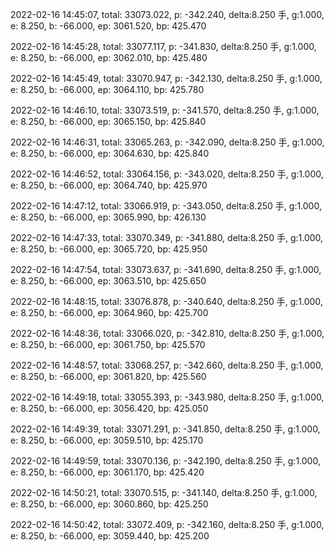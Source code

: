 2022-02-16 14:45:07, total: 33073.022, p: -342.240, delta:8.250 手, g:1.000, e: 8.250, b: -66.000, ep: 3061.520, bp: 425.470

2022-02-16 14:45:28, total: 33077.117, p: -341.830, delta:8.250 手, g:1.000, e: 8.250, b: -66.000, ep: 3062.010, bp: 425.480

2022-02-16 14:45:49, total: 33070.947, p: -342.130, delta:8.250 手, g:1.000, e: 8.250, b: -66.000, ep: 3064.110, bp: 425.780

2022-02-16 14:46:10, total: 33073.519, p: -341.570, delta:8.250 手, g:1.000, e: 8.250, b: -66.000, ep: 3065.150, bp: 425.840

2022-02-16 14:46:31, total: 33065.263, p: -342.090, delta:8.250 手, g:1.000, e: 8.250, b: -66.000, ep: 3064.630, bp: 425.840

2022-02-16 14:46:52, total: 33064.156, p: -343.020, delta:8.250 手, g:1.000, e: 8.250, b: -66.000, ep: 3064.740, bp: 425.970

2022-02-16 14:47:12, total: 33066.919, p: -343.050, delta:8.250 手, g:1.000, e: 8.250, b: -66.000, ep: 3065.990, bp: 426.130

2022-02-16 14:47:33, total: 33070.349, p: -341.880, delta:8.250 手, g:1.000, e: 8.250, b: -66.000, ep: 3065.720, bp: 425.950

2022-02-16 14:47:54, total: 33073.637, p: -341.690, delta:8.250 手, g:1.000, e: 8.250, b: -66.000, ep: 3063.510, bp: 425.650

2022-02-16 14:48:15, total: 33076.878, p: -340.640, delta:8.250 手, g:1.000, e: 8.250, b: -66.000, ep: 3064.960, bp: 425.700

2022-02-16 14:48:36, total: 33066.020, p: -342.810, delta:8.250 手, g:1.000, e: 8.250, b: -66.000, ep: 3061.750, bp: 425.570

2022-02-16 14:48:57, total: 33068.257, p: -342.660, delta:8.250 手, g:1.000, e: 8.250, b: -66.000, ep: 3061.820, bp: 425.560

2022-02-16 14:49:18, total: 33055.393, p: -343.980, delta:8.250 手, g:1.000, e: 8.250, b: -66.000, ep: 3056.420, bp: 425.050

2022-02-16 14:49:39, total: 33071.291, p: -341.850, delta:8.250 手, g:1.000, e: 8.250, b: -66.000, ep: 3059.510, bp: 425.170

2022-02-16 14:49:59, total: 33070.136, p: -342.190, delta:8.250 手, g:1.000, e: 8.250, b: -66.000, ep: 3061.170, bp: 425.420

2022-02-16 14:50:21, total: 33070.515, p: -341.140, delta:8.250 手, g:1.000, e: 8.250, b: -66.000, ep: 3060.860, bp: 425.250

2022-02-16 14:50:42, total: 33072.409, p: -342.160, delta:8.250 手, g:1.000, e: 8.250, b: -66.000, ep: 3059.440, bp: 425.200